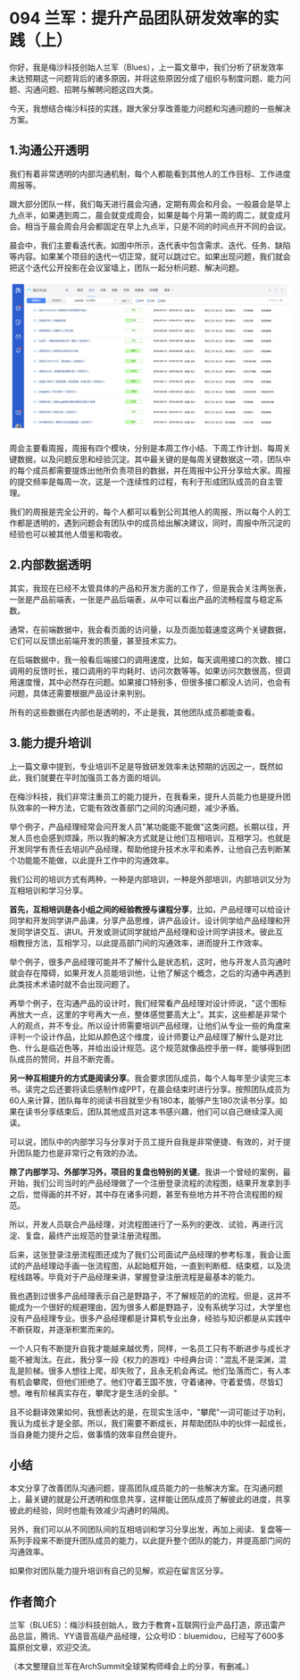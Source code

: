 # 094 兰军：提升产品团队研发效率的实践（上）

你好，我是梅沙科技创始人兰军（Blues），上一篇文章中，我们分析了研发效率未达预期这一问题背后的诸多原因，并将这些原因分成了组织与制度问题、能力问题、沟通问题、招聘与解聘问题这四大类。

今天，我想结合梅沙科技的实践，跟大家分享改善能力问题和沟通问题的一些解决方案。

## 1.沟通公开透明

我们有着非常透明的内部沟通机制，每个人都能看到其他人的工作目标、工作进度周报等。

跟大部分团队一样，我们每天进行晨会沟通，定期有周会和月会。一般晨会是早上九点半，如果遇到周二，晨会就变成周会，如果是每个月第一周的周二，就变成月会。相当于晨会周会月会都固定在早上九点半，只是不同的时间点开不同的会议。

晨会中，我们主要看迭代表。如图中所示，迭代表中包含需求、迭代、任务、缺陷等内容。如果某个项目的迭代一切正常，就可以跳过它。如果出现问题，我们就会把这个迭代公开投影在会议室墙上，团队一起分析问题、解决问题。

![img](assets/3c97a63d24120dfb879f3044eaff12a7.png)

周会主要看周报，周报有四个模块，分别是本周工作小结、下周工作计划、每周关键数据，以及问题反思和经验沉淀。其中最关键的是每周关键数据这一项，团队中的每个成员都需要提炼出他所负责项目的数据，并在周报中公开分享给大家。周报的提交频率是每周一次，这是一个连续性的过程，有利于形成团队成员的自主管理。

我们的周报是完全公开的，每个人都可以看到公司其他人的周报，所以每个人的工作都是透明的，遇到问题会有团队中的成员给出解决建议，同时，周报中所沉淀的经验也可以被其他人借鉴和吸收。

## 2.内部数据透明

其实，我现在已经不太管具体的产品和开发方面的工作了，但是我会关注两张表，一张是产品前端表，一张是产品后端表，从中可以看出产品的流畅程度与稳定系数。

通常，在前端数据中，我会看页面的访问量，以及页面加载速度这两个关键数据，它们可以反馈出前端开发的质量，甚至技术实力。

在后端数据中，我一般看后端接口的调用速度，比如，每天调用接口的次数、接口调用的反馈时长，接口调用的平均耗时、访问次数等等。如果访问次数很高，但调用速度慢，其中必然存在问题。如果接口特别多，但很多接口都没人访问，也会有问题，具体还需要根据产品设计来判别。

所有的这些数据在内部也是透明的，不止是我，其他团队成员都能查看。

## 3.能力提升培训

上一篇文章中提到，专业培训不足是导致研发效率未达预期的远因之一，既然如此，我们就要在平时加强员工各方面的培训。

在梅沙科技，我们非常注重员工的能力提升，在我看来，提升人员能力也是提升团队效率的一种方法，它能有效改善部门之间的沟通问题，减少矛盾。

举个例子，产品经理经常会问开发人员"某功能能不能做"这类问题。长期以往，开发人员也会感到烦躁，所以我的解决方式就是让他们互相培训，互相学习。也就是开发同学有责任去培训产品经理，帮助他提升技术水平和素养，让他自己去判断某个功能能不能做，以此提升工作中的沟通效率。

我们公司的培训方式有两种，一种是内部培训，一种是外部培训，内部培训又分为互相培训和学习分享。

**首先，互相培训是各小组之间的经验教授与课程分享**，比如，产品经理可以给设计同学和开发同学讲产品课，分享产品思维，讲产品设计。设计同学给产品经理和开发同学讲交互、讲UI。开发或测试同学就给产品经理和设计同学讲技术。彼此互相教授方法，互相学习，以此提高部门间的沟通效率，进而提升工作效率。

举个例子，很多产品经理可能并不了解什么是状态机，这时，他与开发人员沟通时就会存在障碍，如果开发人员能培训他，让他了解这个概念，之后的沟通中再遇到此类技术术语时就不会出现问题了。

再举个例子，在沟通产品的设计时，我们经常看产品经理对设计师说，"这个图标再放大一点，这里的字号再大一点，整体感觉要高大上"。其实，这些都是非常个人的观点，并不专业。所以设计师需要培训产品经理，让他们从专业一些的角度来评判一个设计作品，比如从颜色这个维度，设计师要让产品经理了解什么是对比色、什么是临近色等，并给出设计规范。这个规范就像品控手册一样，能够得到团队成员的赞同，并且不断完善。

**另一种互相提升的方式是阅读分享**。我会要求团队成员，每个人每年至少读完三本书。读完之后还要将读后感制作成PPT，在晨会结束时进行分享。按照团队成员为60人来计算，团队每年的阅读书目就至少有180本，能够产生180次读书分享。如果在读书分享结束后，团队其他成员对这本书感兴趣，他们可以自己继续深入阅读。

可以说，团队中的内部学习与分享对于员工提升自我是非常便捷、有效的，对于提升团队能力也是非常行之有效的办法。

**除了内部学习、外部学习外，项目的复盘也特别的关键**。我讲一个曾经的案例，最开始，我们公司当时的产品经理做了一个注册登录流程的流程图，结果开发拿到手之后，觉得画的并不好，其中存在诸多问题，甚至有些地方并不符合流程图的规范。

所以，开发人员联合产品经理，对流程图进行了一系列的更改、试验，再进行沉淀、复盘，最终产出规范的登录注册流程图。

后来，这张登录注册流程图还成为了我们公司面试产品经理的参考标准，我会让面试的产品经理动手画一张流程图，从起始框开始，一直到判断框、结束框，以及流程线路等。毕竟对于产品经理来讲，掌握登录注册流程是最基本的能力。

我也遇到过很多产品经理表示自己是野路子，不了解规范的的流程。但是，这并不能成为一个很好的规避理由，因为很多人都是野路子，没有系统学习过，大学里也没有产品经理专业。很多产品经理都是计算机专业出身，经验与知识都是从实践中不断获取，并逐渐积累而来的。

一个人只有不断提升自我才能越来越优秀，同样，一名员工只有不断进步与成长才能不被淘汰。在此，我分享一段《权力的游戏》中经典台词："混乱不是深渊，混乱是阶梯。很多人想往上爬，却失败了，且永无机会再试。他们坠落而亡，有人本有机会攀爬，但他们拒绝了。他们守着王国不放，守着诸神，守着爱情，尽皆幻想。唯有阶梯真实存在，攀爬才是生活的全部。"

且不论翻译效果如何，我想表达的是，在现实生活中，"攀爬"一词可能过于功利，我认为成长才是全部。所以，我们需要不断成长，并帮助团队中的伙伴一起成长，当自身能力提升之后，做事情的效率自然会提升。

## 小结

本文分享了改善团队沟通问题，提高团队成员能力的一些解决方案。在沟通问题上，最关键的就是公开透明和信息共享，这样能让团队成员了解彼此的进度，共享彼此的经验，同时也能有效减少沟通时的隔阂。

另外，我们可以从不同团队间的互相培训和学习分享出发，再加上阅读、复盘等一系列手段来不断提升团队成员的能力，以此提升整个团队的能力，并提高部门间的沟通效率。

如果你对团队能力提升培训有自己的见解，欢迎在留言区分享。

## 作者简介

兰军（BLUES）：梅沙科技创始人，致力于教育+互联网行业产品打造，原迅雷产品总监，腾讯、YY语音高级产品经理，公众号ID：bluemidou，已经写了600多篇原创文章，欢迎交流。

（本文整理自兰军在ArchSummit全球架构师峰会上的分享，有删减。）
